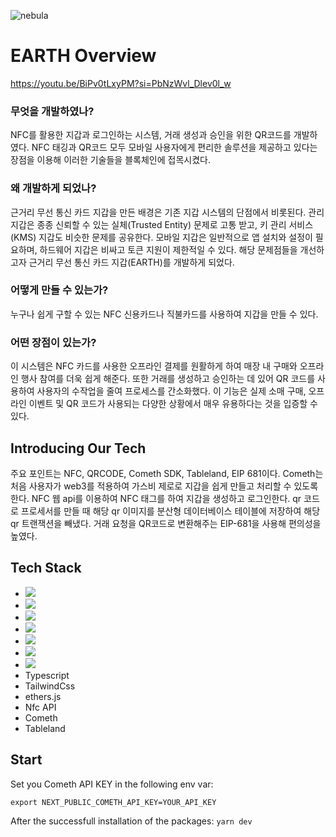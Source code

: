 ![nebula](https://github.com/ETHGlobal-Online-ChainWave/Nebula/assets/59263564/0d16fbd6-351b-4f98-8144-02c1dc33b6a1)

# EARTH Overview
https://youtu.be/BiPv0tLxyPM?si=PbNzWvl_Dlev0l_w

### 무엇을 개발하였나?
NFC를 활용한 지갑과 로그인하는 시스템, 거래 생성과 승인을 위한 QR코드를 개발하였다. NFC 태깅과 QR코드 모두 모바일 사용자에게 편리한 솔루션을 제공하고 있다는 장점을 이용해 이러한 기술들을 블록체인에 접목시켰다.

### 왜 개발하게 되었나?
근거리 무선 통신 카드 지갑을 만든 배경은 기존 지갑 시스템의 단점에서 비롯된다. 관리 지갑은 종종 신뢰할 수 있는 실체(Trusted Entity) 문제로 고통 받고, 키 관리 서비스(KMS) 지갑도 비슷한 문제를 공유한다. 모바일 지갑은 일반적으로 앱 설치와 설정이 필요하며, 하드웨어 지갑은 비싸고 토큰 지원이 제한적일 수 있다. 해당 문제점들을 개선하고자 근거리 무선 통신 카드 지갑(EARTH)를 개발하게 되었다.

### 어떻게 만들 수 있는가?
누구나 쉽게 구할 수 있는 NFC 신용카드나 직불카드를 사용하여 지갑을 만들 수 있다. 

### 어떤 장점이 있는가?
이 시스템은 NFC 카드를 사용한 오프라인 결제를 원활하게 하여 매장 내 구매와 오프라인 행사 참여를 더욱 쉽게 해준다. 또한 거래를 생성하고 승인하는 데 있어 QR 코드를 사용하여 사용자의 수작업을 줄여 프로세스를 간소화했다. 이 기능은 실제 소매 구매, 오프라인 이벤트 및 QR 코드가 사용되는 다양한 상황에서 매우 유용하다는 것을 입증할 수 있다.

## Introducing Our Tech
주요 포인트는 NFC, QRCODE, Cometh SDK, Tableland, EIP 681이다.
Cometh는 처음 사용자가 web3를 적용하여 가스비 제로로 지갑을 쉽게 만들고 처리할 수 있도록 한다.
NFC 웹 api를 이용하여 NFC 태그를 하여 지갑을 생성하고 로그인한다.
qr 코드로 프로세서를 만들 때 해당 qr 이미지를 분산형 데이터베이스 테이블에 저장하여 해당 qr 트랜잭션을 빼냈다.
거래 요청을 QR코드로 변환해주는 EIP-681을 사용해 편의성을 높였다.

## Tech Stack
- <img src="https://img.shields.io/badge/Next.js-000000?style=for-the-badge&logo=Next.js&logoColor=white">
- <img src="https://img.shields.io/badge/Typescript-3178C6?style=for-the-badge&logo=TypeSrcript&logoColor=white">
- <img src="https://img.shields.io/badge/TailwindCss-06B6D4?style=for-the-badge&logo=TailwindCss&logoColor=white">
- <img src="https://img.shields.io/badge/ethers.js-3178C6?style=for-the-badge&logo=TypeSrcript&logoColor=white">
- <img src="https://img.shields.io/badge/NFC API-002E5F?style=for-the-badge&logo=NFC&logoColor=white">
- <img src="https://img.shields.io/badge/Cometh-3178C6?style=for-the-badge&logo=TypeSrcript&logoColor=white">
- <img src="https://img.shields.io/badge/Tableland-3178C6?style=for-the-badge&logo=TypeSrcript&logoColor=white">
- Typescript
- TailwindCss
- ethers.js
- Nfc API
- Cometh
- Tableland


## Start

Set you Cometh API KEY in the following env var:

```
export NEXT_PUBLIC_COMETH_API_KEY=YOUR_API_KEY
```

After the successfull installation of the packages: `yarn dev`
